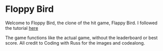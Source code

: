 # Floppy Bird 
Welcome to Floppy Bird, the clone of the hit game, Flappy Bird. I followed the tutorial [here]([docs/CONTRIBUTING.md](https://www.youtube.com/playlist?list=PLjcN1EyupaQkz5Olxzwvo1OzDNaNLGWoJ)https://www.youtube.com/playlist?list=PLjcN1EyupaQkz5Olxzwvo1OzDNaNLGWoJ)

The game functions like the actual game, without the leaderboard or best score. All credit to Coding with Russ for the images and codealong.

